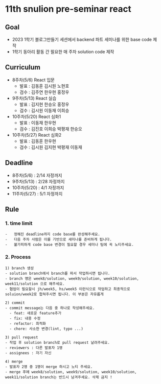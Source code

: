 # 11th snulion pre-seminar react

## Goal

-   2023 1학기 블로그만들기 세션에서 backend 파트 세미나를 위한 base code 제작
-   1학기 동아리 활동 간 필요한 매 주차 solution code 제작

## Curriculum

-   8주차(5/6) React 입문
    -   발표 : 김동훈 김시원 노현호
    -   검수 : 김주연 한우현 홍정우
-   9주차(5/13) React 실습
    -   발표 : 김지현 한승오 홍정우
    -   검수 : 김시원 이동재 이희승
-   10주차(5/20) React 심화1
    -   발표 : 이동재 한우현
    -   검수 : 김진호 이희승 박평재 한승오
-   10주차(5/27) React 심화2
    -   발표 : 김동훈 한우현
    -   검수 : 김시원 김지현 박평재 이동재

## Deadline

-   8주차(5/6) : 2/14 자정까지
-   9주차(5/13) : 2/28 자정까지
-   10주차(5/20) : 4/1 자정까지
-   11주차(5/27) : 5/1 자정까지

## Rule

### 1. time limit

    -   정해진 deadline까지 code base를 완성해주세요.
    -   다음 주차 사람은 이를 기반으로 세미나를 준비하게 됩니다.
    -   불가피하게 code base 변경이 필요할 경우 세미나 팀에 꼭 노티주세요.

### 2. Process

    1) branch 생성
    - solution branch에서 branch를 파서 작업하시면 됩니다.
    - branch 명은 week8/solution, week9/solution, week10/solution, week11/solution 으로 해주세요.
    - 협업이 필요할시 jh/week5, hs/week5 이런식으로 작업하고 최종적으로 soluion/week2로 합쳐주시면 됩니다. 이 부분은 자유롭게

    2) commit
    - commit message는 다음 중 하나로 작성해주세요.
      - feat: 새로운 feature추가
      - fix: 내용 수정
      - refactor: 최적화
      - chore: 사소한 변경(lint, typo ...)

    3) pull request
    - 작업 후 solution branch로 pull request 날려주세요.
    - reviewers : 다른 발표자 1명
    - assignees : 자기 자신

    4) merge
    - 발표자 2명 중 1명이 merge 하시고 노티 주세요.
    - merge 후에 week8/solution, week9/solution, week10/solution, week11/solution branch는 반드시 남겨주세요. 삭제 금지 !
